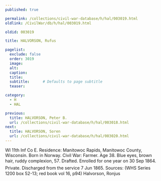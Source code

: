 ```yaml
---
published: true

permalink: /collections/civil-war-database/h/hal/003019.html
oldlink: /CivilWar/db/h/hal/003019.html

oldid: 003019

title: HALVORSON, Rufus

pagelist:
  exclude: false
  order: 3019
  image: 
  alt:
  caption:
  title:
  subtitle:      # Defaults to page subtitle
  teaser:

category: 
  - H 
  - HAL

previous:
  title: HALVORSON, Peter B.
  url: /collections/civil-war-database/h/hal/003018.html  
next:
  title: HALVORSON, Soren
  url: /collections/civil-war-database/h/hal/003020.html   
---
```

WI 11th Inf Co E. Residence: Manitowoc Rapids, Manitowoc County, Wisconsin. Born in Norway. Civil War: Farmer. Age 38. Blue eyes, brown hair, ruddy complexion, 5&#146;7&#148;. Drafted. Enrolled for one year on 30 Sep 1864. Private. Discharged from the service 7 Jun 1865. Sources: (WHS Series 1200 box 52-13; red book vol 16, p94) &#147;Halvorson, Ronjus&#148;